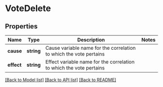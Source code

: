 # VoteDelete

## Properties
Name | Type | Description | Notes
------------ | ------------- | ------------- | -------------
**cause** | **string** | Cause variable name for the correlation to which the vote pertains | 
**effect** | **string** | Effect variable name for the correlation to which the vote pertains | 

[[Back to Model list]](../README.md#documentation-for-models) [[Back to API list]](../README.md#documentation-for-api-endpoints) [[Back to README]](../README.md)


